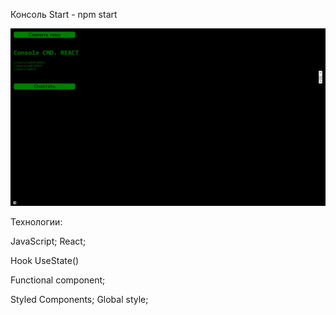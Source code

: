 Консоль
Start - npm start


![Alt text](image.png)


Технологии:

JavaScript; React;

Hook UseState()

Functional component;

Styled Components;
Global style;




